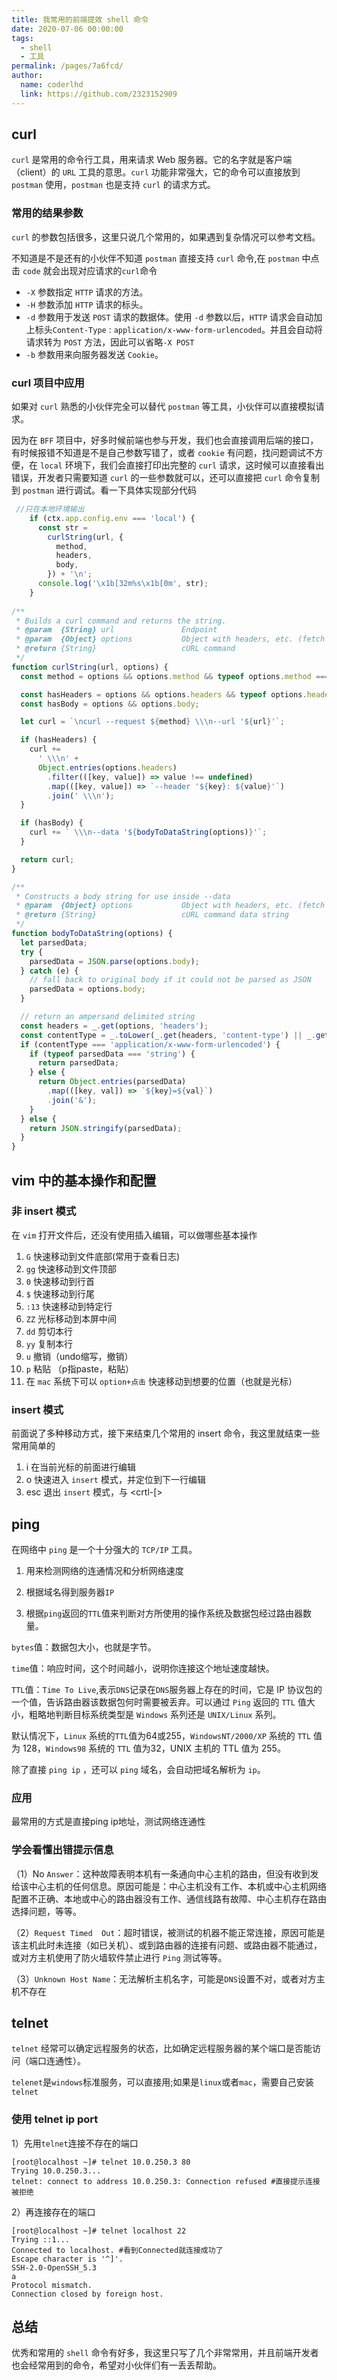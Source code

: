 ```yaml
---
title: 我常用的前端提效 shell 命令
date: 2020-07-06 00:00:00
tags: 
  - shell
  - 工具
permalink: /pages/7a6fcd/
author: 
  name: coderlhd
  link: https://github.com/2323152909
---
```


## curl
`curl` 是常用的命令行工具，用来请求 Web 服务器。它的名字就是客户端（client）的 `URL` 工具的意思。`curl` 功能非常强大，它的命令可以直接放到 `postman` 使用，`postman` 也是支持 `curl` 的请求方式。

### 常用的结果参数
`curl` 的参数包括很多，这里只说几个常用的，如果遇到复杂情况可以参考文档。

不知道是不是还有的小伙伴不知道 `postman` 直接支持 `curl` 命令,在 `postman` 中点击 `code` 就会出现对应请求的`curl`命令

- `-X` 参数指定 `HTTP` 请求的方法。
- `-H` 参数添加 `HTTP` 请求的标头。
- `-d` 参数用于发送 `POST` 请求的数据体。使用 `-d` 参数以后，`HTTP` 请求会自动加上标头`Content-Type` : `application/x-www-form-urlencoded`。并且会自动将请求转为 `POST` 方法，因此可以省略`-X POST`
- `-b` 参数用来向服务器发送 `Cookie`。

### curl 项目中应用
如果对 `curl` 熟悉的小伙伴完全可以替代 `postman` 等工具，小伙伴可以直接模拟请求。

因为在 `BFF` 项目中，好多时候前端也参与开发，我们也会直接调用后端的接口，有时候报错不知道是不是自己参数写错了，或者 `cookie` 有问题，找问题调试不方便，在 `local` 环境下，我们会直接打印出完整的 `curl` 请求，这时候可以直接看出错误，开发者只需要知道 `curl` 的一些参数就可以，还可以直接把 `curl` 命令复制到 `postman` 进行调试。看一下具体实现部分代码

``` javascript
 //只在本地环境输出
    if (ctx.app.config.env === 'local') {
      const str =
        curlString(url, {
          method,
          headers,
          body,
        }) + '\n';
      console.log('\x1b[32m%s\x1b[0m', str);
    }
    
/**
 * Builds a curl command and returns the string.
 * @param  {String} url               Endpoint
 * @param  {Object} options           Object with headers, etc. (fetch format)
 * @return {String}                   cURL command
 */
function curlString(url, options) {
  const method = options && options.method && typeof options.method === 'string' ? options.method.toUpperCase() : 'GET';

  const hasHeaders = options && options.headers && typeof options.headers === 'object';
  const hasBody = options && options.body;

  let curl = `\ncurl --request ${method} \\\n--url '${url}'`;

  if (hasHeaders) {
    curl +=
      ' \\\n' +
      Object.entries(options.headers)
        .filter(([key, value]) => value !== undefined)
        .map(([key, value]) => `--header '${key}: ${value}'`)
        .join(' \\\n');
  }

  if (hasBody) {
    curl += ` \\\n--data '${bodyToDataString(options)}'`;
  }

  return curl;
}

/**
 * Constructs a body string for use inside --data
 * @param  {Object} options           Object with headers, etc. (fetch format)
 * @return {String}                   cURL command data string
 */
function bodyToDataString(options) {
  let parsedData;
  try {
    parsedData = JSON.parse(options.body);
  } catch (e) {
    // fall back to original body if it could not be parsed as JSON
    parsedData = options.body;
  }

  // return an ampersand delimited string
  const headers = _.get(options, 'headers');
  const contentType = _.toLower(_.get(headers, 'content-type') || _.get(headers, 'Content-Type'));
  if (contentType === 'application/x-www-form-urlencoded') {
    if (typeof parsedData === 'string') {
      return parsedData;
    } else {
      return Object.entries(parsedData)
        .map(([key, val]) => `${key}=${val}`)
        .join('&');
    }
  } else {
    return JSON.stringify(parsedData);
  }
}
```


## vim 中的基本操作和配置
### 非 insert 模式
在 `vim` 打开文件后，还没有使用插入编辑，可以做哪些基本操作
1. `G` 快速移动到文件底部(常用于查看日志)
2. `gg` 快速移动到文件顶部
3. `0` 快速移动到行首
4. `$` 快速移动到行尾
4. `:13` 快速移动到特定行 
5. `ZZ` 光标移动到本屏中间
6. `dd` 剪切本行
7. `yy` 复制本行
8. `u` 撤销（undo缩写，撤销）
9. `p` 粘贴 （p指paste，粘贴）
10. 在 `mac` 系统下可以 `option+点击` 快速移动到想要的位置（也就是光标）

### insert 模式

前面说了多种移动方式，接下来结束几个常用的 insert 命令，我这里就结束一些常用简单的
1. i 在当前光标的前面进行编辑
2. o 快速进入 `insert` 模式，并定位到下一行编辑
3. esc 退出 `insert` 模式，与 <crtl-[>

## ping 
在网络中 `ping` 是一个十分强大的 `TCP/IP` 工具。

1. 用来检测网络的连通情况和分析网络速度

2. 根据域名得到服务器`IP`

3. 根据`ping`返回的`TTL`值来判断对方所使用的操作系统及数据包经过路由器数量。


`bytes`值：数据包大小，也就是字节。

`time`值：响应时间，这个时间越小，说明你连接这个地址速度越快。

`TTL`值：`Time To Live`,表示`DNS`记录在`DNS`服务器上存在的时间，它是 IP 协议包的一个值，告诉路由器该数据包何时需要被丢弃。可以通过 `Ping` 返回的 `TTL` 值大小，粗略地判断目标系统类型是 `Windows` 系列还是 `UNIX/Linux` 系列。

默认情况下，`Linux` 系统的` TTL `值为64或255，`WindowsNT/2000/XP` 系统的 `TTL` 值为 128，`Windows98` 系统的 `TTL` 值为32，UNIX 主机的 TTL 值为 255。

除了直接 `ping ip` ，还可以 `ping` 域名，会自动把域名解析为 `ip`。

### 应用
最常用的方式是直接ping ip地址，测试网络连通性

### 学会看懂出错提示信息
（1）No 
`Answer`：这种故障表明本机有一条通向中心主机的路由，但没有收到发给该中心主机的任何信息。原因可能是：中心主机没有工作、本机或中心主机网络配置不正确、本地或中心的路由器没有工作、通信线路有故障、中心主机存在路由选择问题，等等。 

（2）`Request Timed 
Out`：超时错误，被测试的机器不能正常连接，原因可能是该主机此时未连接（如已关机）、或到路由器的连接有问题、或路由器不能通过，或对方主机使用了防火墙软件禁止进行 `Ping` 测试等等。 

（3）`Unknown Host Name`：无法解析主机名字，可能是`DNS`设置不对，或者对方主机不存在

## telnet
`telnet` 经常可以确定远程服务的状态，比如确定远程服务器的某个端口是否能访问（端口连通性）。

`telenet`是`windows`标准服务，可以直接用;如果是`linux`或者`mac`，需要自己安装`telnet`
### 使用 telnet ip port

1）先用`telnet`连接不存在的端口

```shell
[root@localhost ~]# telnet 10.0.250.3 80
Trying 10.0.250.3...
telnet: connect to address 10.0.250.3: Connection refused #直接提示连接被拒绝
```

2）再连接存在的端口

```shell
[root@localhost ~]# telnet localhost 22
Trying ::1...
Connected to localhost. #看到Connected就连接成功了
Escape character is '^]'.
SSH-2.0-OpenSSH_5.3
a
Protocol mismatch.
Connection closed by foreign host.
```
## 总结
优秀和常用的 `shell` 命令有好多，我这里只写了几个非常常用，并且前端开发者也会经常用到的命令，希望对小伙伴们有一丢丢帮助。